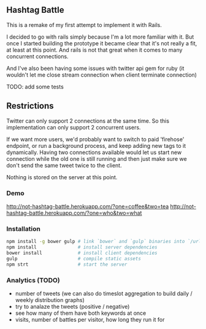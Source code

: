 ## Hashtag Battle

This is a remake of my first attempt to implement it with Rails.

I decided to go with rails simply because I'm a lot more familiar with it.
But once I started building the prototype it became clear that it's not really a
fit, at least at this point. And rails is not that great when it comes to
many concurrent connections.

And I've also been having some issues with twitter api gem for ruby
(it wouldn't let me close stream connection when client terminate connection)

TODO: add some tests

## Restrictions

Twitter can only support 2 connections at the same time.
So this implementation can only support 2 concurrent users.

If we want more users, we'd probably want to switch to paid 'firehose'
endpoint, or run a background process, and keep adding new tags to it
dynamically. Having two connections available would let us start new connection
while the old one is still running and then just make sure we don't send the
same tweet twice to the client.

Nothing is stored on the server at this point.

### Demo

<http://not-hashtag-battle.herokuapp.com/?one=coffee&two=tea>
<http://not-hashtag-battle.herokuapp.com/?one=who&two=what>

### Installation

```sh
npm install -g bower gulp # link `bower` and `gulp` binaries into `/url/local/bin`
npm install               # install server dependencies
bower install             # install client dependencies
gulp                      # compile static assets
npm strt                  # start the server
```

### Analytics (TODO)

* number of tweets (we can also do timeslot aggregation to build daily / weekly
  distribution graphs)
* try to analaze the tweets (positive / negative)
* see how many of them have both keywords at once
* visits, number of battles per visitor, how long they run it for

